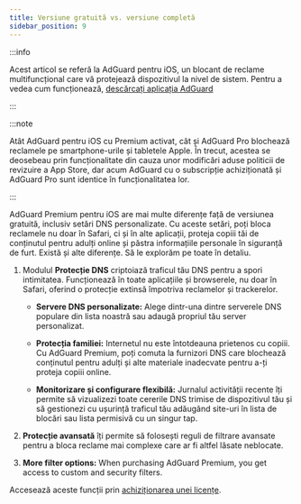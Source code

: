 ```yaml
---
title: Versiune gratuită vs. versiune completă
sidebar_position: 9
---
```


:::info

Acest articol se referă la AdGuard pentru iOS, un blocant de reclame multifuncțional care vă protejează dispozitivul la nivel de sistem. Pentru a vedea cum funcționează, [descărcați aplicația AdGuard](https://agrd.io/download-kb-adblock)

:::

:::note

Atât AdGuard pentru iOS cu Premium activat, cât și AdGuard Pro blochează reclamele pe smartphone-urile și tabletele Apple. În trecut, acestea se deosebeau prin funcționalitate din cauza unor modificări aduse politicii de revizuire a App Store, dar acum AdGuard cu o subscripție achiziționată și AdGuard Pro sunt identice în funcționalitatea lor.

:::

AdGuard Premium pentru iOS are mai multe diferențe față de versiunea gratuită, inclusiv setări DNS personalizate. Cu aceste setări, poți bloca reclamele nu doar în Safari, ci și în alte aplicații, proteja copiii tăi de conținutul pentru adulți online și păstra informațiile personale în siguranță de furt. Există și alte diferențe. Să le explorăm pe toate în detaliu.

1. Modulul **Protecție DNS** criptoiază traficul tău DNS pentru a spori intimitatea. Funcționează în toate aplicațiile și browserele, nu doar în Safari, oferind o protecție extinsă împotriva reclamelor și trackerelor.

   - **Servere DNS personalizate:** Alege dintr-una dintre serverele DNS populare din lista noastră sau adaugă propriul tău server personalizat.

   - **Protecția familiei:** Internetul nu este întotdeauna prietenos cu copiii. Cu AdGuard Premium, poți comuta la furnizori DNS care blochează conținutul pentru adulți și alte materiale inadecvate pentru a-ți proteja copiii online.

   - **Monitorizare și configurare flexibilă:** Jurnalul activității recente îți permite să vizualizezi toate cererile DNS trimise de dispozitivul tău și să gestionezi cu ușurință traficul tău adăugând site-uri în lista de blocări sau lista permisivă cu un singur tap.

2. **Protecție avansată** îți permite să folosești reguli de filtrare avansate pentru a bloca reclame mai complexe care ar fi altfel lăsate neblocate.

3. **More filter options:** When purchasing AdGuard Premium, you get access to custom and security filters.

Accesează aceste funcții prin [achiziționarea unei licențe](https://adguard.com/license.html).

